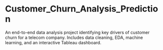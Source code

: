 # Customer_Churn_Analysis_Prediction
An end-to-end data analysis project identifying key drivers of customer churn for a telecom company. Includes data cleaning, EDA, machine learning, and an interactive Tableau dashboard.
